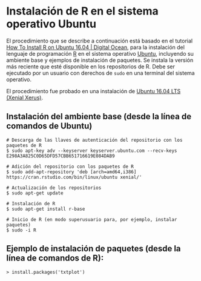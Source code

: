 # Instalación de R en el sistema operativo Ubuntu

El procedimiento que se describe a continuación está basado en el tutorial [How To Install R on Ubuntu 16.04 | Digital Ocean](https://www.digitalocean.com/community/tutorials/how-to-install-r-on-ubuntu-16-04-2), para la instalación del lenguaje de programación [R](https://www.r-project.org/) en el sistema operativo [Ubuntu](https://ubuntu.com/), incluyendo su ambiente base y ejemplos de instalación de paquetes. Se instala la versión más reciente que esté disponible en los repositorios de R. Debe ser ejecutado por un usuario con derechos de ```sudo``` en una terminal del sistema operativo.

El procedimiento fue probado en una instalación de [Ubuntu 16.04 LTS (Xenial Xerus)](http://releases.ubuntu.com/16.04/).

## Instalación del ambiente base (desde la línea de comandos de Ubuntu)
```terminal
# Descarga de las llaves de autenticación del repositorio con los paquetes de R
$ sudo apt-key adv --keyserver keyserver.ubuntu.com --recv-keys E298A3A825C0D65DFD57CBB651716619E084DAB9

# Adición del repositorio con los paquetes de R
$ sudo add-apt-repository 'deb [arch=amd64,i386] https://cran.rstudio.com/bin/linux/ubuntu xenial/'

# Actualización de los repositorios
$ sudo apt-get update

# Instalación de R
$ sudo apt-get install r-base

# Inicio de R (en modo superusuario para, por ejemplo, instalar paquetes)
$ sudo -i R
```

## Ejemplo de instalación de paquetes (desde la línea de comandos de R):
```terminal
> install.packages('txtplot')
```
